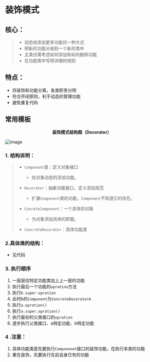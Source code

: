 # 装饰模式

## **核心：**

> * 动态地添加更多功能的一种方式
> * 把新的功能分装到一个新的类中
> * 主类仅需考虑如何添加和如何删除功能
> * 在功能类中写明详细的规则



## 特点：

* 将装饰和功能分离，各类职责分明
* 符合开闭原则，利于动态的管理功能
* 避免重复代码



## 常用模板


**<center>装饰模式结构图（Decorator）</center>**


![image](https://user-images.githubusercontent.com/80476712/160964043-5c2a33cc-b15f-420c-a4eb-573aaf8619e4.png)


### 1. 结构说明：

> * `Component`类：定义对象接口
>   * 给对象动态的添加功能。
>
> * `Decorator`：抽象功能接口，定义添加规范
>   * 扩展`Component`类的功能，`Component`不知道它的存在。
> * `ConreteComponent`：一个具体的对象
>   * 为对象添加具体的职能。
> * `ConcreteDecorator`：具体功能类



### 2.具体类的结构：

* 见代码

### 3. 执行顺序

1. 一层层往特定功能类加上上一层的功能
2. 执行最后一个功能的`opration`方法
3. 执行`b.super.opration`
4. 此时b的`Component`为`ConcreteDecoratorA`
5. 执行`a.opration()`
6. 执行`a.super.opration()`
7. 执行最初的父类接口的`opration`
8. 逐步执行父类接口、a特定功能、b特定功能



### 4 .注意：

1. 具体功能类首先要执行`Componenet`接口的装饰功能，在执行本类的功能
2. 重在装饰，先要执行先前自身已有的功能
